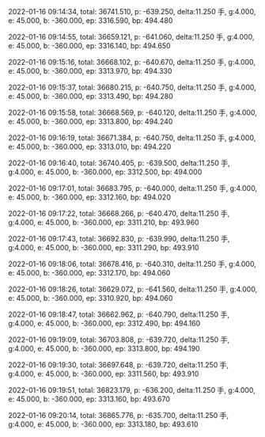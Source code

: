 2022-01-16 09:14:34, total: 36741.510, p: -639.250, delta:11.250 手, g:4.000, e: 45.000, b: -360.000, ep: 3316.590, bp: 494.480

2022-01-16 09:14:55, total: 36659.121, p: -641.060, delta:11.250 手, g:4.000, e: 45.000, b: -360.000, ep: 3316.140, bp: 494.650

2022-01-16 09:15:16, total: 36668.102, p: -640.670, delta:11.250 手, g:4.000, e: 45.000, b: -360.000, ep: 3313.970, bp: 494.330

2022-01-16 09:15:37, total: 36680.215, p: -640.750, delta:11.250 手, g:4.000, e: 45.000, b: -360.000, ep: 3313.490, bp: 494.280

2022-01-16 09:15:58, total: 36668.569, p: -640.120, delta:11.250 手, g:4.000, e: 45.000, b: -360.000, ep: 3313.800, bp: 494.240

2022-01-16 09:16:19, total: 36671.384, p: -640.750, delta:11.250 手, g:4.000, e: 45.000, b: -360.000, ep: 3313.010, bp: 494.220

2022-01-16 09:16:40, total: 36740.405, p: -639.500, delta:11.250 手, g:4.000, e: 45.000, b: -360.000, ep: 3312.500, bp: 494.000

2022-01-16 09:17:01, total: 36683.795, p: -640.000, delta:11.250 手, g:4.000, e: 45.000, b: -360.000, ep: 3312.160, bp: 494.020

2022-01-16 09:17:22, total: 36668.266, p: -640.470, delta:11.250 手, g:4.000, e: 45.000, b: -360.000, ep: 3311.210, bp: 493.960

2022-01-16 09:17:43, total: 36692.830, p: -639.990, delta:11.250 手, g:4.000, e: 45.000, b: -360.000, ep: 3311.290, bp: 493.910

2022-01-16 09:18:06, total: 36678.416, p: -640.310, delta:11.250 手, g:4.000, e: 45.000, b: -360.000, ep: 3312.170, bp: 494.060

2022-01-16 09:18:26, total: 36629.072, p: -641.560, delta:11.250 手, g:4.000, e: 45.000, b: -360.000, ep: 3310.920, bp: 494.060

2022-01-16 09:18:47, total: 36662.962, p: -640.790, delta:11.250 手, g:4.000, e: 45.000, b: -360.000, ep: 3312.490, bp: 494.160

2022-01-16 09:19:09, total: 36703.808, p: -639.720, delta:11.250 手, g:4.000, e: 45.000, b: -360.000, ep: 3313.800, bp: 494.190

2022-01-16 09:19:30, total: 36697.648, p: -639.720, delta:11.250 手, g:4.000, e: 45.000, b: -360.000, ep: 3311.560, bp: 493.910

2022-01-16 09:19:51, total: 36823.179, p: -636.200, delta:11.250 手, g:4.000, e: 45.000, b: -360.000, ep: 3313.160, bp: 493.670

2022-01-16 09:20:14, total: 36865.776, p: -635.700, delta:11.250 手, g:4.000, e: 45.000, b: -360.000, ep: 3313.180, bp: 493.610